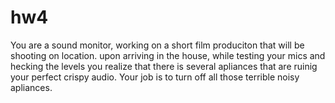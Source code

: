 # hw4

You are a sound monitor, working on a short film produciton that will be shooting on location. upon arriving in the house, while testing your mics and hecking the levels you realize that there is several apliances that are ruinig your perfect crispy audio. Your job is to turn off all those terrible noisy apliances. 
